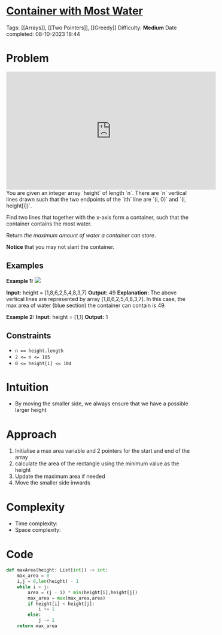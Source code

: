 # [Container with Most Water](https://leetcode.com/problems/container-with-most-water/)
Tags: [[Arrays]], [[Two Pointers]], [[Greedy]]
Difficulty: **Medium**
Date completed: 08-10-2023 18:44
# Problem
<iframe width="560" height="315" src="https://www.youtube.com/embed/UuiTKBwPgAo?si=5-YxmFObSIETIY2z" title="YouTube video player" frameborder="0" allow="accelerometer; autoplay; clipboard-write; encrypted-media; gyroscope; picture-in-picture; web-share" allowfullscreen></iframe>
You are given an integer array `height` of length `n`. There are `n` vertical lines drawn such that the two endpoints of the `ith` line are `(i, 0)` and `(i, height[i])`.

Find two lines that together with the x-axis form a container, such that the container contains the most water.

Return _the maximum amount of water a container can store_.

**Notice** that you may not slant the container.
## Examples
**Example 1:**
![](https://s3-lc-upload.s3.amazonaws.com/uploads/2018/07/17/question_11.jpg)

**Input:** height = [1,8,6,2,5,4,8,3,7]
**Output:** 49
**Explanation:** The above vertical lines are represented by array [1,8,6,2,5,4,8,3,7]. In this case, the max area of water (blue section) the container can contain is 49.

**Example 2:**
**Input:** height = [1,1]
**Output:** 1
## Constraints
- `n == height.length`
- `2 <= n <= 105`
- `0 <= height[i] <= 104`
# Intuition
- By moving the smaller side, we always ensure that we have a possible larger height
# Approach
1. Initialise a max area variable and 2 pointers for the start and end of the array
2. calculate the area of the rectangle using the minimum value as the height
3. Update the maximum area if needed
4. Move the smaller side inwards
# Complexity
- Time complexity:
- Space complexity:
# Code
```Python
def maxArea(height: List[int]) -> int:
	max_area = 0
	i,j = 0,len(height) - 1
	while i < j:
		area = (j - i) * min(height[i],height[j])
		max_area = max(max_area,area)
		if height[i] < height[j]:
			i += 1
		else:
			j -= 1
	return max_area
```